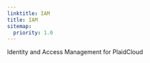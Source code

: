 ```yaml
---
linktitle: IAM
title: IAM
sitemap:
  priority: 1.0
---
```


Identity and Access Management for PlaidCloud
